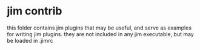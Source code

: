# jim contrib

this folder contains jim plugins that may be useful, and serve as
examples for writing jim plugins. they are not included in any jim
executable, but may be loaded in .jimrc